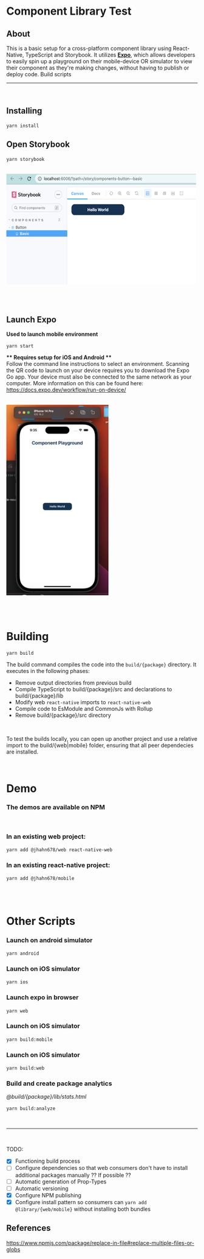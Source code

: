 # Component Library Test

## About

This is a basic setup for a cross-platform component library using React-Native, TypeScript and Storybook.
It utilizes <b><a href="https://docs.expo.dev/">Expo</a></b>, which allows developers to easily spin up a playground on their mobile-device OR simulator to view their component as they're making changes, without having to publish or deploy code. Build scripts

<hr>
<br>

## Installing

```
yarn install
```


## Open Storybook

```
yarn storybook
```

<br>

<img src="assets/storybook-demo.png" alt="drawing" height="290" width="500"/>

<br><br>

## Launch Expo
<strong>Used to launch mobile environment</strong>

```
yarn start
```
<strong> ** Requires setup for iOS and Android ** </strong><br>
Follow the command line instructions to select an environment. Scanning the QR code to launch on your device requires you to download the Expo Go app. Your device must also be connected to the same network as your computer. More information on this can be found here: <a href="https://docs.expo.dev/workflow/run-on-device/">https://docs.expo.dev/workflow/run-on-device/</a>

<br>

<img src="assets/ios-simulator.png" alt="drawing" height="500"/>

<br><br>

# Building

```
yarn build
```
The build command compiles the code into the <code>build/{package}</code> directory. It executes in the following phases:

- Remove output directories from previous build
- Compile TypeScript to build/{package}/src and declarations to build/{package}/lib
- Modify web <code>react-native</code> imports to <code>react-native-web</code> 
- Compile code to EsModule and CommonJs with Rollup
- Remove build/{package}/src directory

<br>

To test the builds locally, you can open up another project and use a relative import to the build/{web|mobile} folder, ensuring that all peer dependecies are installed.

<br>

# Demo


### The demos are available on NPM
<br>

### In an existing web project:

```
yarn add @jhahn678/web react-native-web
```
### In an existing react-native project:

```
yarn add @jhahn678/mobile
```
<br><br>

# Other Scripts

### Launch on android simulator
```
yarn android
```
### Launch on iOS simulator
```
yarn ios
```
### Launch expo in browser
```
yarn web
```
### Launch on iOS simulator
```
yarn build:mobile
```
### Launch on iOS simulator
```
yarn build:web
```
### Build and create package analytics 
<i>@build/{package}/lib/stats.html</i>

```
yarn build:analyze
```

<br><hr><br>

TODO:

- [x] Functioning build process
- [ ] Configure dependencies so that web consumers don't have to install additional packages manually ?? If possible ??
- [ ] Automatic generation of Prop-Types
- [ ] Automatic versioning
- [x] Configure NPM publishing
- [x] Configure install pattern so consumers can <code>yarn add @library/{web/mobile}</code> without installing both bundles

## References

https://www.npmjs.com/package/replace-in-file#replace-multiple-files-or-globs
